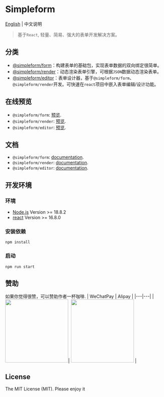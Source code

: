 # Simpleform
[English](./README.md) | 中文说明

> 基于`React`, 轻量、简易、强大的表单开发解决方案。

## 分类

- [@simpleform/form](packages/form)：构建表单的基础包，实现表单数据的双向绑定很简单。
- [@simpleform/render](packages/render)：动态渲染表单引擎，可根据`JSON`数据动态渲染表单。
- [@simpleform/editor](packages/editor)：表单设计器，基于`@simpleform/form`、`@simpleform/render`开发。可快速在`react`项目中嵌入表单编辑/设计功能。

## 在线预览
- `@simpleform/form`: [预览](https://mezhanglei.github.io/simpleform/).
- `@simpleform/render`: [预览](https://mezhanglei.github.io/simpleform/).
- `@simpleform/editor`: [预览](https://mezhanglei.github.io/simpleform/).

## 文档
- `@simpleform/form`: <a href="https://mezhanglei.github.io/simpleform/" target="_blank">documentation</a>.
- `@simpleform/render`: <a href="https://mezhanglei.github.io/simpleform/" target="_blank">documentation</a>.
- `@simpleform/editor`: <a href="https://mezhanglei.github.io/simpleform/" target="_blank">documentation</a>.

## 开发环境

### 环境
- [Node.js](https://nodejs.org/en/) Version >= 18.8.2
- [react](https://react.docschina.org/) Version >= 16.8.0

### 安装依赖
```
npm install
```
### 启动
```
npm run start
```

## 赞助
如果你觉得很赞，可以赞助作者一杯咖啡.
|  WeChatPay  | Alipay |
|---|---|
|<img src="https://cdn.jsdelivr.net/gh/mezhanglei/myImages@master/mine/weixin_pay.png" width="200" />| <img src="https://cdn.jsdelivr.net/gh/mezhanglei/myImages@master/mine/ali_pay.png" width="200" /> |

## License
The MIT License (MIT). Please enjoy it